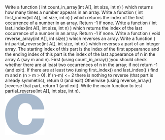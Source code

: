 Write a function ( int count_in_array(int A[], int size, int n) ) which returns how many 
times a number appears in an array.
Write a function ( int first_index(int A[], int size, int n) ) which returns the index of the 
first occurrence of a number in an array. Return -1 if none.
Write a function ( int last_index(int A[], int size, int n) ) which returns the index of the 
last occurrence of a number in an array. Return -1 if none.
Write a function ( void reverse_array(int A[], int size) ) which reverses an array.
Write a function ( int partial_reverse(int A[], int size, int n) ) which reverses a part of 
an integer array. The starting index of this part is the index of the first appearance and the ending index 
of this part is the index of the last appearance of n in the array A (say m and n).
First (using count_in_array() )you should check whether there are at least two occurrences 
of n in the array; if not return -1 (and exit).
If there are at least two (using first_index() and last_index() ) find m and n (n > m > 0).
If (n-m) <= 2 there is nothing to reverse (that part is already symmetric), return 0 (and exit)
Otherwise (using reverse_array() )reverse that part, return 1 (and exit).
Write the main function to test partial_reverse(int A[], int size, int n).
<br/>
<img src="1.png" width="128"/>

